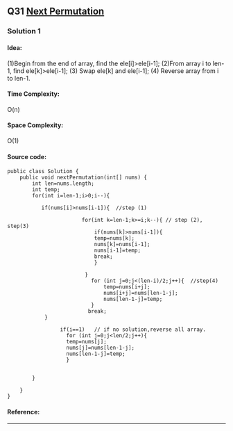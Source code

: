 ## Q31 [Next Permutation](https://leetcode.com/problems/next-permutation/) 

### Solution 1 
#### Idea:
(1)Begin from the end of array, find the ele[i]>ele[i-1]; (2)From array i to len-1, find ele[k]>ele[i-1]; (3) Swap ele[k] and ele[i-1]; (4) Reverse array from i to len-1.
 
#### Time Complexity:
O(n)
#### Space Complexity:
O(1)
#### Source code:
```
public class Solution {
    public void nextPermutation(int[] nums) {
        int len=nums.length;
        int temp;
        for(int i=len-1;i>0;i--){
					    
		   if(nums[i]>nums[i-1]){  //step (1)
				    	
				    	for(int k=len-1;k>=i;k--){ // step (2), step(3)
				    		if(nums[k]>nums[i-1]){
				    		temp=nums[k];
					        nums[k]=nums[i-1];
					        nums[i-1]=temp;
					        break;
					        }
				    	      
				    	 }
				           for (int j=0;j<(len-i)/2;j++){  //step(4)
				               temp=nums[i+j];
				               nums[i+j]=nums[len-1-j];
				               nums[len-1-j]=temp;
				           }
				          break;
			}
				       
			     if(i==1)   // if no solution,reverse all array.
				   for (int j=0;j<len/2;j++){
				   temp=nums[j];
				   nums[j]=nums[len-1-j];
				   nums[len-1-j]=temp;
				   }
				       
				
	    }
				
    }
}

```
#### Reference:

---

